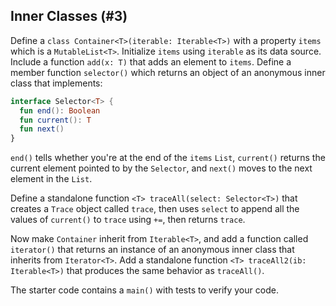 ## Inner Classes (#3)

Define a `class Container<T>(iterable: Iterable<T>)` with a property `items`
which is a `MutableList<T>`. Initialize `items` using `iterable` as its data
source. Include a function `add(x: T)` that adds an element to `items`. Define
a member function `selector()` which returns an object of an anonymous inner
class that implements:

```kotlin
interface Selector<T> {
  fun end(): Boolean
  fun current(): T
  fun next()
}
```

`end()` tells whether you're at the end of the `items` `List`, `current()`
returns the current element pointed to by the `Selector`, and `next()` moves
to the next element in the `List`.

Define a standalone function `<T> traceAll(select: Selector<T>)` that creates a
`Trace` object called `trace`, then uses `select` to append all the values of
`current()` to `trace` using `+=`, then returns `trace`.

Now make `Container` inherit from `Iterable<T>`, and add a function called
`iterator()` that returns an instance of an anonymous inner class that inherits
from `Iterator<T>`. Add a standalone function `<T> traceAll2(ib: Iterable<T>)`
that produces the same behavior as `traceAll()`.

The starter code contains a `main()` with tests to verify your code.